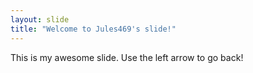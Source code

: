 ```yaml
---
layout: slide
title: "Welcome to Jules469's slide!"
---
```

This is my awesome slide.
Use the left arrow to go back!
